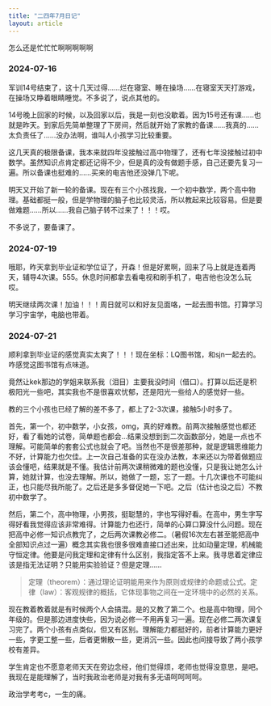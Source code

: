 ```yaml
---
title: "二四年7月日记"
layout: article
---
```



怎么还是忙忙忙啊啊啊啊啊

### 2024-07-16

军训14号结束了，这十几天过得……烂在寝室、睡在操场……在寝室天天打游戏，在操场又睁着眼睛睡觉。不多说了，说点其他的。

14号晚上回家的时候，以及回家以后，我是一刻也没歇着。因为15号还有课……也就是昨天。到家后先简单整理了下房间，然后就开始了家教的备课……我真的……太负责任了……没办法啊，谁叫人小孩学习比较重要。

这几天真的极限备课，我本来就四年没接触过高中物理了，还有七年没接触过初中数学。虽然知识点肯定都还记得不少，但是真的没有做题手感，自己还要先复习一遍。所以备课也挺难的……买来的电吉他还没弹几下呢。

明天又开始了新一轮的备课。现在有三个小孩找我，一个初中数学，两个高中物理。基础都挺一般，但是学物理的脑子也比较灵活，所以教起来比较容易。但是要做难题……所以……我自己脑子转不过来了！！！哎。

不多说了，要备课了。


### 2024-07-19

哦耶，昨天拿到毕业证和学位证了，开森！但是好累啊，回来了马上就是连着两天，辅导4次课。555。休息时间都拿去看电视和刷手机了，电吉他也没怎么玩哎。

明天继续两次课！加油！！！周日就可以和好友见面咯，一起去图书馆。打算学习学习宇宙学，电脑也带着。

### 2024-07-21

顺利拿到毕业证的感觉真实太爽了！！！现在坐标：LQ图书馆，和sjn一起去的。咋感觉这图书馆有点味道。

竟然让kek那边的学姐来联系我（泪目）主要我没时间（借口）。打算以后还是积极阳光一些吧，其实我也不是很喜欢忧郁，还是阳光一些给人的感觉好一些。

教的三个小孩也已经了解的差不多了，都上了2-3次课，接触5小时多了。

首先，第一个，初中数学，小女孩，omg，真的好难教。前两次接触感觉也都还好，看了看她的试卷，简单题也都会…结果没想到到二次函数部分，她是一点也不理解。可能简单的套套公式也就会了吧。当然也不是很差那种，就是逻辑思维能力不好，计算能力也欠佳。上一次自己准备的实在没办法教，本来还以为带着做题应该会懂吧，结果就是不懂。我估计前两次课稍微难的题也没懂，只是我让她怎么计算，她就计算，也没去理解。所以，她做了一题，忘了一题。十几次课也不可能纠正，也只能尽我所能了。之后还是多多督促她一下吧。之后（估计也没之后）不教初中数学了。

然后，第二个，高中物理，小男孩，挺聪慧的，字也写得好看。在高中，男生字写得好看我觉得应该非常难得。计算能力也还行，简单的心算口算没什么问题。现在把高中必修一知识点教完了，之后两次课教必修二。（暑假16次左右甚至能把高中全部知识点过一遍）概念其实我也很多很难直接口述出来，比如动量定理，机械能守恒定律。他要是问我定理和定律有什么区别，我指定答不上来。我寻思着定律应该是指无法证明？只能用实验验证？但是定理……

> 定理（theorem）：通过理论证明能用来作为原则或规律的命题或公式。定律（law）：客观规律的概括，它体现事物之间在一定环境中的必然的关系。

现在教着教着就是有时候两个人会搞混。是的又教了第二个。也是高中物理，同个年级的。但是那边进度快些，因为说必修一不用再复习一遍。现在必修二两次课复习完了。两个小孩有点类似，但又有区别。理解能力都挺好的，前者计算能力更好一些，字更工整一些，后者更懒散一些，更消沉一些。因此也间接导致了两小孩学校有差异。

学生肯定也不愿意老师天天在旁边念经，他们觉得烦，老师也觉得没意思，是吧。我现在是能理解了，当时我政治老师是对我有多无语呵呵呵呵。

政治学考考c，一生的痛。
